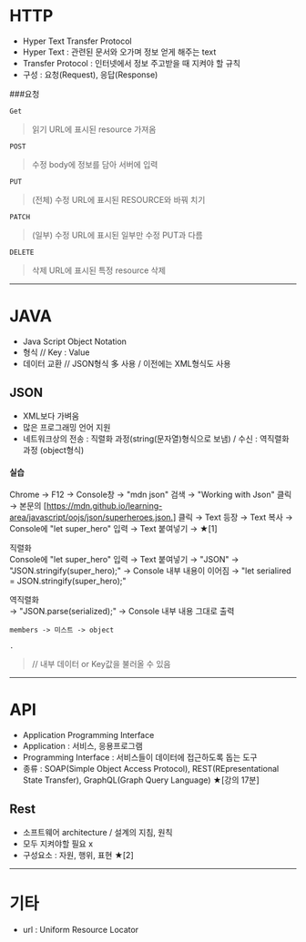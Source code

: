 # HTTP
- Hyper Text Transfer Protocol 
- Hyper Text : 관련된 문서와 오가며 정보 얻게 해주는 text
- Transfer Protocol : 인터넷에서 정보 주고받을 때 지켜야 할 규칙
- 구성 : 요청(Request), 응답(Response)


###요청

    Get
> 읽기
> URL에 표시된 resource 가져옴

    POST
> 수정
> body에 정보를 담아 서버에 입력

    PUT
> (전체) 수정
> URL에 표시된 RESOURCE와 바꿔 치기

    PATCH
> (일부) 수정
> URL에 표시된 일부만 수정
> PUT과 다름

    DELETE
> 삭제
> URL에 표시된 특정 resource 삭제

- - - 
# JAVA
- Java Script Object Notation
- 형식 // Key : Value
- 데이터 교환 // JSON형식 多 사용 / 이전에는 XML형식도 사용

## JSON
- XML보다 가벼움
- 많은 프로그래밍 언어 지원
- 네트워크상의 전송 : 직렬화 과정(string(문자열)형식으로 보냄) / 수신 : 역직렬화 과정 (object형식)

#### 실습

Chrome → F12 → Console창 → "mdn json" 검색 → "Working with Json" 클릭 → 본문의 [https://mdn.github.io/learning-area/javascript/oojs/json/superheroes.json.] 클릭 → Text 등장 → Text 복사 → Console에 "let super_hero" 입력 → Text 붙여넣기 → ★[1]

직렬화   
Console에 "let super_hero" 입력 → Text 붙여넣기 → "JSON" → "JSON.stringify(super_hero);" → Console 내부 내용이 이어짐 → "let serialired = JSON.stringify(super_hero);"

역직렬화   
→ "JSON.parse(serialized);" → Console 내부 내용 그대로 출력


    members -> 미스트 -> object

    .
> // 내부 데이터 or Key값을 불러올 수 있음

- - -

# API   
- Application Programming Interface
- Application : 서비스, 응용프로그램
- Programming Interface : 서비스들이 데이터에 접근하도록 돕는 도구
- 종류 : SOAP(Simple Object Access Protocol), REST(REpresentational State Transfer), GraphQL(Graph Query Language) ★[강의 17분]

## Rest
- 소프트웨어 architecture / 설계의 지침, 원칙
- 모두 지켜야할 필요 x
- 구성요소 : 자원, 행위, 표현 ★[2]

- - -

# 기타
- url : Uniform Resource Locator


